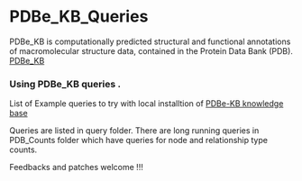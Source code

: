 # PDBe_KB_Queries
 PDBe_KB is computationally predicted structural and functional annotations of macromolecular structure data, contained in the Protein Data Bank (PDB). 
 [PDBe_KB](https://academic.oup.com/nar/article/48/D1/D344/5580911)

### Using PDBe_KB queries .

List of Example queries to try with local installtion of [PDBe-KB knowledge base](https://www.ebi.ac.uk/pdbe/pdbe-kb/graph-download)

Queries are listed in query folder. There are long running queries in PDB_Counts folder which have queries for node and relationship type counts. 

Feedbacks and patches welcome !!!
